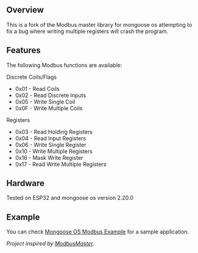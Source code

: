 ## Overview
This is a fork of the Modbus master library for mongoose os attempting to fix a bug where writing multiple registers will crash the program. 

## Features
The following Modbus functions are available:

Discrete Coils/Flags

  - 0x01 - Read Coils
  - 0x02 - Read Discrete Inputs
  - 0x05 - Write Single Coil
  - 0x0F - Write Multiple Coils

Registers

  - 0x03 - Read Holding Registers
  - 0x04 - Read Input Registers
  - 0x06 - Write Single Register
  - 0x10 - Write Multiple Registers
  - 0x16 - Mask Write Register
  - 0x17 - Read Write Multiple Registers

## Hardware
Tested on ESP32 and mongoose os version 2.20.0


## Example
You can check [Mongoose OS Modbus Example](https://github.com/suyashmathema/mongoose-os-modbus-example) for a sample application.

_Project inspired by [ModbusMaster](https://github.com/4-20ma/ModbusMaster)._
